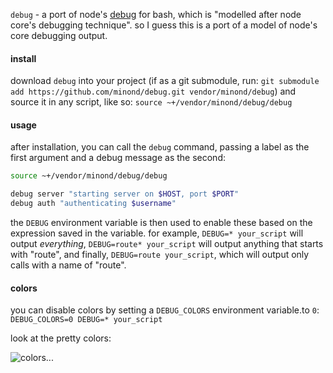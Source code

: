 `debug` - a port of node's [debug](https://www.npmjs.org/package/debug) for
bash, which is "modelled after node core's debugging technique". so I guess
this is a port of a model of node's core debugging output.

#### install

download `debug` into your project (if as a git submodule, run: `git submodule
add https://github.com/minond/debug.git vendor/minond/debug`) and source it in
any script, like so: `source ~+/vendor/minond/debug/debug`

#### usage

after installation, you can call the `debug` command, passing a label as the
first argument and a debug message as the second:

```bash
source ~+/vendor/minond/debug/debug

debug server "starting server on $HOST, port $PORT"
debug auth "authenticating $username"
```

the `DEBUG` environment variable is then used to enable these based on the
expression saved in the variable. for example, `DEBUG=* your_script` will
output *everything*, `DEBUG=route* your_script` will output anything that
starts with "route", and finally, `DEBUG=route your_script`, which will output
only calls with a name of "route".

#### colors

you can disable colors by setting a `DEBUG_COLORS` environment variable.to `0`:
`DEBUG_COLORS=0 DEBUG=* your_script`

look at the pretty colors:

![colors...](http://i.imgur.com/CShYCSp.png)
